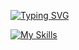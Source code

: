 [![Typing SVG](https://readme-typing-svg.herokuapp.com?font=Fira+Code&size=20&pause=1000&color=52EE00&repeat=false&width=435&lines=Diego+Vega+-+Software+Engineer)](https://git.io/typing-svg)

[![My Skills](https://skillicons.dev/icons?i=java,spring)](https://skillicons.dev)
